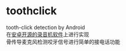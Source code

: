 # toothclick
tooth-click detection by Android  
在[安卓开源的录音机软件](https://github.com/renhui/AudioDemo)上进行实现  
骨传导麦克风检测咬牙信号进行简单的接电话功能  
